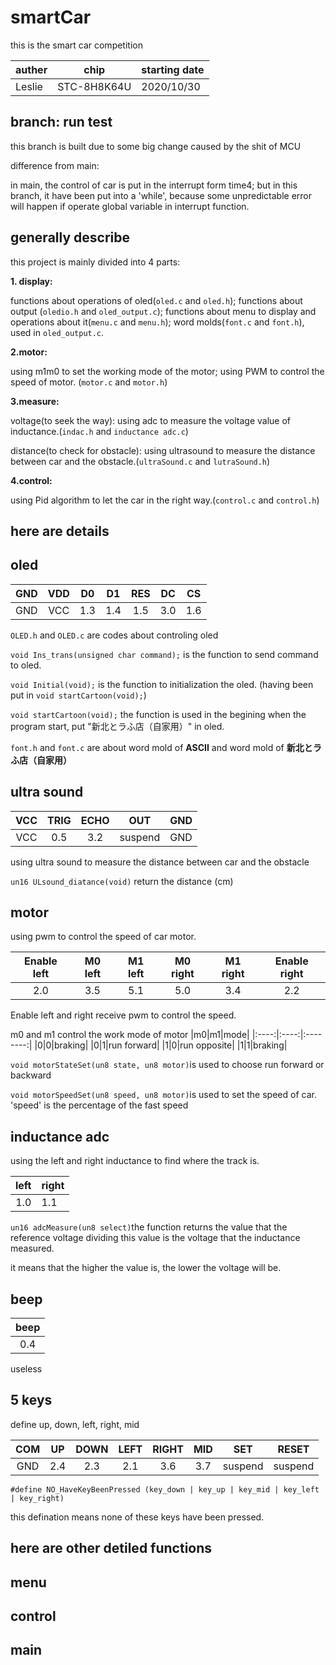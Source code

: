 # smartCar
this is the smart car competition

|auther|chip|starting date|
|:----------|:---------:|:-----------------|
|Leslie|STC-8H8K64U|2020/10/30|

branch: run test
---
this branch is built due to some big change caused by the shit of MCU

difference from main:

in main, the control of car is put in the interrupt form time4; 
but in this branch, it have been put into a 'while', because some unpredictable error will happen if operate global variable in interrupt function.

generally describe
---
this project is mainly divided into 4 parts: 

**1. display:**

functions about operations of oled(`oled.c` and `oled.h`); 
functions about output (`oledio.h` and `oled_output.c`);
functions about menu to display and operations about it(`menu.c` and `menu.h`);
word molds(`font.c` and `font.h`), used in `oled_output.c`.

**2.motor:**

using m1m0 to set the working mode of the motor;
using PWM to control the speed of motor.
(`motor.c` and `motor.h`)

**3.measure:**

voltage(to seek the way):
using adc to measure the voltage value of inductance.(`indac.h` and `inductance adc.c`)

distance(to check for obstacle):
using ultrasound to measure the distance between car and the obstacle.(`ultraSound.c` and `lutraSound.h`)

**4.control:**

using Pid algorithm to let the car in the right way.(`control.c` and `control.h`)

here are details
---
## oled
|GND|VDD|D0|D1|RES|DC|CS|
|:-----:|:-----:|:-----:|:-----:|:-----:|:-----:|:-----:|
|GND|VCC|1.3|1.4|1.5|3.0|1.6|

`OLED.h` and `OLED.c` are codes about controling oled

`void Ins_trans(unsigned char command);`
is the function to send command to oled.

`void Initial(void);`
is the function to initialization the oled. (having been put in `void startCartoon(void);`)

`void startCartoon(void);`
the function is used in the begining when the program start, put "新北とラふ店（自家用）" in oled.

`font.h` and `font.c` are about word mold of **ASCII** and word mold of **新北とラふ店（自家用）**

## ultra sound
|VCC|TRIG|ECHO|OUT|GND|
|:-----:|:-----:|:-----:|:-----:|:-----:|
|VCC|0.5|3.2|suspend|GND|

using ultra sound to measure the distance between car and the obstacle

`un16 ULsound_diatance(void)` return the distance (cm)

## motor
using pwm to control the speed of car motor.

|Enable left|M0 left|M1 left|M0 right|M1 right|Enable right|
|:-----------:|:--------:|:--------:|:--------:|:--------:|:-----------:|
|2.0|3.5|5.1|5.0|3.4|2.2|

Enable left and right receive pwm to control the speed.

m0 and m1 control the work mode of motor
|m0|m1|mode|
|:----:|:----:|:--------:|
|0|0|braking|
|0|1|run forward|
|1|0|run opposite|
|1|1|braking|

`void motorStateSet(un8 state, un8 motor)`is used to choose run forward or backward

`void motorSpeedSet(un8 speed, un8 motor)`is used to set the speed of car. 
'speed' is the percentage of the fast speed

## inductance adc
using the left and right inductance to find where the track is.

|left|right|
|:-------:|:------|
|1.0|1.1|

`un16 adcMeasure(un8 select)`the function returns the value that the reference voltage dividing this value is the voltage that the inductance measured.

it means that the higher the value is, the lower the voltage will be.

## beep
|beep|
|:-----:|
|0.4|

useless
## 5 keys
define up, down, left, right, mid

|COM|UP|DOWN|LEFT|RIGHT|MID|SET|RESET|
|:-------:|:-------:|:-------:|:-------:|:-------:|:-------:|:-------:|:-------:|
|GND|2.4|2.3|2.1|3.6|3.7|suspend|suspend|

`#define NO_HaveKeyBeenPressed (key_down | key_up | key_mid | key_left | key_right)`

this defination means none of these keys have been pressed.

here are other detiled functions
---
## menu

## control

## main
